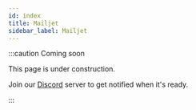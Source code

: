 ```yaml
---
id: index
title: Mailjet
sidebar_label: Mailjet
---
```


:::caution Coming soon

This page is under construction.

Join our [Discord](https://discord.traxion.dev/) server to get notified when it's ready.

:::
